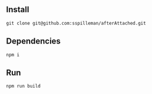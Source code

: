 ## Install

```
git clone git@github.com:sspilleman/afterAttached.git 
```

## Dependencies

```
npm i
```

## Run

```
npm run build
```